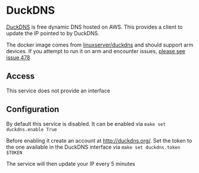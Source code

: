 # DuckDNS

[DuckDNS](http://duckdns.org/) is free dynamic DNS hosted on AWS. This provides a client to update the IP pointed to by DuckDNS.

The docker image comes from [linuxserver/duckdns](https://hub.docker.com/r/linuxserver/duckdns) and should support arm devices.
If you attempt to run it on arm and encounter issues,
[please see issue 478](https://github.com/Vivumlab/VivumLab/-/issues/478)

## Access

This service does not provide an interface

## Configuration

By default this service is disabled. It can be enabled via ```make set duckdns.enable True```

Before enabling it create an account at http://duckdns.org/.
Set the token to the one available in the DuckDNS interface via ```make set duckdns.token $TOKEN```

The service will then update your IP every 5 minutes
